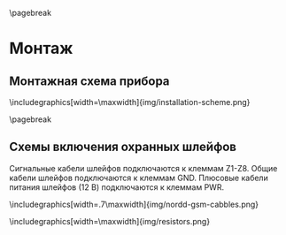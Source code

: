 \pagebreak

# Монтаж

## Монтажная схема прибора

\includegraphics[width=\maxwidth]{img/installation-scheme.png}

\pagebreak

## Схемы включения охранных шлейфов

Сигнальные кабели шлейфов подключаются к клеммам Z1-Z8. Общие кабели шлейфов подключаются к клеммам GND. Плюсовые кабели питания шлейфов (12 В) подключаются к клеммам PWR. 

\includegraphics[width=.7\maxwidth]{img/nordd-gsm-cabbles.png}

\includegraphics[width=\maxwidth]{img/resistors.png}

